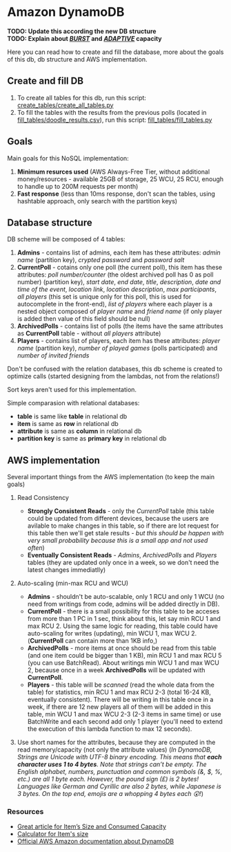 # Amazon DynamoDB

**TODO: Update this according the new DB structure**\
**TODO: Explain about [*BURST*](https://docs.aws.amazon.com/amazondynamodb/latest/developerguide/bp-partition-key-design.html#bp-partition-key-throughput-bursting) and [*ADAPTIVE*](https://docs.aws.amazon.com/amazondynamodb/latest/developerguide/bp-partition-key-design.html#bp-partition-key-partitions-adaptive) capacity**

Here you can read how to create and fill the database, more about the goals of this db, db structure and AWS implementation.

## Create and fill DB

1. To create all tables for this db, run this script: [create_tables/create_all_tables.py](https://github.com/MTrajK/FootballPoll/blob/master/src/dynamodb/create_tables/create_all_tables.py)
2. To fill the tables with the results from the previous polls (located in [fill_tables/doodle_results.csv](https://github.com/MTrajK/FootballPoll/blob/master/src/dynamodb/fill_tables/doodle_results.csv)), run this script: [fill_tables/fill_tables.py](https://github.com/MTrajK/FootballPoll/blob/master/src/dynamodb/fill_tables/fill_tables.py)

## Goals

Main goals for this NoSQL implementation:

1. **Minimum resurces used** (AWS Always-Free Tier, without additional money/resources - available 25GB of storage, 25 WCU, 25 RCU, enough to handle up to 200M requests per month)
2. **Fast response** (less than 10ms response, don't scan the tables, using hashtable approach, only search with the partition keys)

## Database structure

DB scheme will be composed of 4 tables:

1. **Admins** - contains list of admins, each item has these attributes: *admin name* (partition key), *crypted password* and *password salt*
2. **CurrentPoll** - cotains only one poll (the current poll), this item has these attributes: *poll number/counter* (the oldest archived poll has 0 as poll number) (partition key), *start date*, *end date*, *title*, *description*, *date and time of the event*, *location link*, *location description*, *max participants*, *all players* (this set is unique only for this poll, this is used for autocomplete in the front-end), *list of players* where each player is a nested object composed of *player name* and *friend name* (if only player is added then value of this field should be null)
3. **ArchivedPolls** - contains list of polls (the items have the same attributes as **CurrentPoll** table - without *all players* attribute)
4. **Players** - contains list of players, each item has these attributes: *player name* (partition key), *number of played games* (polls participated) and *number of invited friends*

Don't be confused with the relation databases, this db scheme is created to optimize calls (started designing from the lambdas, not from the relations!)

Sort keys aren't used for this implementation.

Simple comparasion with relational databases:

- **table** is same like **table** in relational db
- **item** is same as **row** in relational db
- **attribute** is same as **column** in relational db
- **partition key** is same as **primary key** in relational db

## AWS implementation

Several important things from the AWS implementation (to keep the main goals)

1. Read Consistency
    - **Strongly Consistent Reads** - only the *CurrentPoll* table (this table could be updated from different devices, because the users are avilable to make changes in this table, so if there are lot request for this table then we'll get stale results - *but this should be happen with very small probability because this is a small app and not used often*)
    - **Eventually Consistent Reads** - *Admins*, *ArchivedPolls* and *Players* tables (they are updated only once in a week, so we don't need the latest changes immediatlly)
2. Auto-scaling (min-max RCU and WCU)
    - **Admins** - shouldn't be auto-scalable, only 1 RCU and only 1 WCU (no need from writings from code, admins will be added directly in DB).
    - **CurrentPoll** - there is a small possibility for this table to be acceses from more than 1 PC in 1 sec, think about this, let say min RCU 1 and max RCU 2. Using the same logic for reading, this table could have auto-scaling for writes (updating), min WCU 1, max WCU 2. (**CurrentPoll** can contain more than 1KB info,)
    - **ArchivedPolls** - more items at once should be read from this table (and one item could be bigger than 1 KB), min RCU 1 and max RCU 5 (you can use BatchRead). About writings min WCU 1 and max WCU 2, because once in a week **ArchivedPolls** will be updated with **CurrentPoll**.
    - **Players** - this table will be *scanned* (read the whole data from the table) for statistics, min RCU 1 and max RCU 2-3 (total 16-24 KB, eventually consistent). There will be writing in this table once in a week, if there are 12 new players all of them will be added in this table, min WCU 1 and max WCU 2-3 (2-3 items in same time) or use BatchWrite and each second add only 1 player (you'll need to extend the execution of this lambda function to max 12 seconds).

3. Use short names for the attributes, because they are computed in the read memory/capacity (not only the attribute values) (*In DynamoDB, Strings are Unicode with UTF-8 binary encoding. This means that **each character uses 1 to 4 bytes**. Note that strings can’t be empty. The English alphabet, numbers, punctuation and common symbols (&, $, %, etc.) are all 1 byte each. However, the pound sign (£) is 2 bytes! Languages like German and Cyrillic are also 2 bytes, while Japanese is 3 bytes. On the top end, emojis are a whopping 4 bytes each 😲!*)

### Resources

- [Great article for Item’s Size and Consumed Capacity](https://medium.com/@zaccharles/calculating-a-dynamodb-items-size-and-consumed-capacity-d1728942eb7c)
- [Calculator for Item's size](https://zaccharles.github.io/dynamodb-calculator/)
- [Official AWS Amazon documentation about DynamoDB](https://docs.aws.amazon.com/dynamodb/index.html)